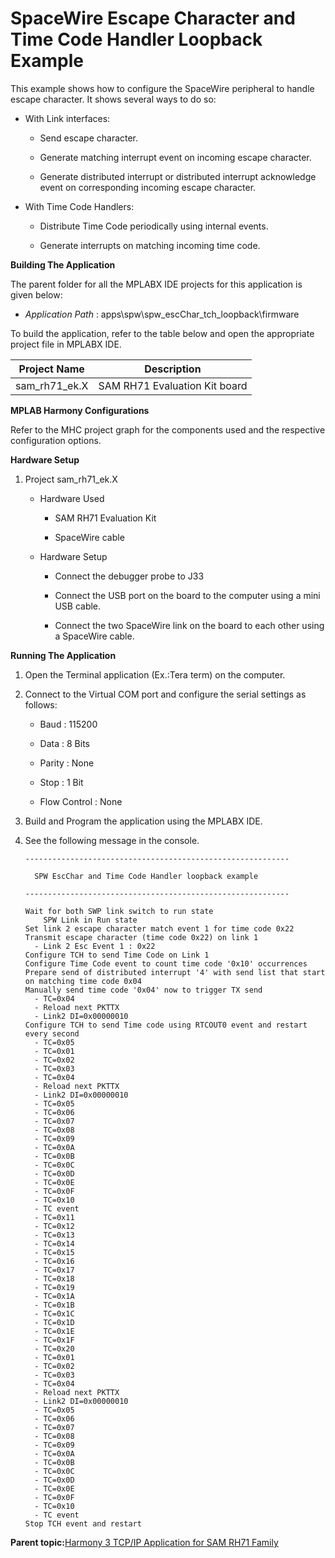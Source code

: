 # SpaceWire Escape Character and Time Code Handler Loopback Example

This example shows how to configure the SpaceWire peripheral to handle escape character. It shows several ways to do so:

-   With Link interfaces:

    -   Send escape character.

    -   Generate matching interrupt event on incoming escape character.

    -   Generate distributed interrupt or distributed interrupt acknowledge event on corresponding incoming escape character.

-   With Time Code Handlers:

    -   Distribute Time Code periodically using internal events.

    -   Generate interrupts on matching incoming time code.


**Building The Application**

The parent folder for all the MPLABX IDE projects for this application is given below:

-   *Application Path* : apps\\spw\\spw\_escChar\_tch\_loopback\\firmware


To build the application, refer to the table below and open the appropriate project file in MPLABX IDE.

|Project Name|Description|
|------------|-----------|
|sam\_rh71\_ek.X|SAM RH71 Evaluation Kit board|

**MPLAB Harmony Configurations**

Refer to the MHC project graph for the components used and the respective configuration options.

**Hardware Setup**

1.  Project sam\_rh71\_ek.X

    -   Hardware Used

        -   SAM RH71 Evaluation Kit

        -   SpaceWire cable

    -   Hardware Setup

        -   Connect the debugger probe to J33

        -   Connect the USB port on the board to the computer using a mini USB cable.

        -   Connect the two SpaceWire link on the board to each other using a SpaceWire cable.


**Running The Application**

1.  Open the Terminal application \(Ex.:Tera term\) on the computer.

2.  Connect to the Virtual COM port and configure the serial settings as follows:

    -   Baud : 115200

    -   Data : 8 Bits

    -   Parity : None

    -   Stop : 1 Bit

    -   Flow Control : None

3.  Build and Program the application using the MPLABX IDE.

4.  See the following message in the console.

    ```console
    -----------------------------------------------------------
    
      SPW EscChar and Time Code Handler loopback example       
    
    -----------------------------------------------------------
    
    Wait for both SWP link switch to run state
        SPW Link in Run state
    Set link 2 escape character match event 1 for time code 0x22
    Transmit escape character (time code 0x22) on link 1
      - Link 2 Esc Event 1 : 0x22
    Configure TCH to send Time Code on Link 1
    Configure Time Code event to count time code '0x10' occurrences
    Prepare send of distributed interrupt '4' with send list that start on matching time code 0x04
    Manually send time code '0x04' now to trigger TX send
      - TC=0x04
      - Reload next PKTTX
      - Link2 DI=0x00000010
    Configure TCH to send Time code using RTCOUT0 event and restart every second
      - TC=0x05
      - TC=0x01
      - TC=0x02
      - TC=0x03
      - TC=0x04
      - Reload next PKTTX
      - Link2 DI=0x00000010
      - TC=0x05
      - TC=0x06
      - TC=0x07
      - TC=0x08
      - TC=0x09
      - TC=0x0A
      - TC=0x0B
      - TC=0x0C
      - TC=0x0D
      - TC=0x0E
      - TC=0x0F
      - TC=0x10
      - TC event
      - TC=0x11
      - TC=0x12
      - TC=0x13
      - TC=0x14
      - TC=0x15
      - TC=0x16
      - TC=0x17
      - TC=0x18
      - TC=0x19
      - TC=0x1A
      - TC=0x1B
      - TC=0x1C
      - TC=0x1D
      - TC=0x1E
      - TC=0x1F
      - TC=0x20
      - TC=0x01
      - TC=0x02
      - TC=0x03
      - TC=0x04
      - Reload next PKTTX
      - Link2 DI=0x00000010
      - TC=0x05
      - TC=0x06
      - TC=0x07
      - TC=0x08
      - TC=0x09
      - TC=0x0A
      - TC=0x0B
      - TC=0x0C
      - TC=0x0D
      - TC=0x0E
      - TC=0x0F
      - TC=0x10
      - TC event
    Stop TCH event and restart
    ```


**Parent topic:**[Harmony 3 TCP/IP Application for SAM RH71 Family](GUID-0FE369B7-375D-42F0-8D67-D9C7A969446F.md)

